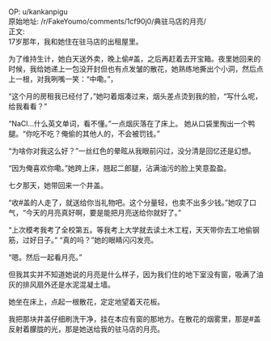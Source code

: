 
OP: u/kankanpigu  
原始地址: /r/FakeYoumo/comments/1cf90j0/典驻马店的月亮/  
正文:  
17岁那年，我和她住在驻马店的出租屋里。


为了维持生计，她白天送外卖，晚上偷#盖，之后再赶着去开宝箱。夜里她回来的时候，我给她递上一包没开封但也有点发皱的散花，她熟练地撕出个小洞，然后点上一根，对我咧嘴一笑：“中嘞。”，


“这个月的房租我已经付了，”她叼着烟凑过来，烟头差点烫到我的脸，“写什么呢，给我看看？”


“NaCl…什么英文单词，看不懂。”一点烟灰落在了床上。
她从口袋里掏出一个鸭腿。“你吃不吃？俺偷的其他人的，不会被罚钱。”


“为啥你对我这么好？”一丝红色的晕眩从我眼前闪过，没分清是回忆还是幻想。


“因为俺喜欢你嘞。”她跨上床，翘起二郎腿，沾满油污的脸上笑意盈盈。



七夕那天，她带回来一个井盖。


“收#盖的人走了，就送给你当礼物吧。这个分量轻，也卖不出多少钱。”她叹了口气，“今天的月亮真好啊，要是能把月亮送给你就好了。”


“上次模考我考了全校第五。等我考上大学就去读土木工程，天天带你去工地偷钢筋，过好日子。”
“真的吗？”她的眼睛闪闪发亮。


“嗯。然后一起看月亮。”


但我其实并不知道她说的月亮是什么样子，因为我们住的地下室没有窗，吸满了油灰的排风扇外还是水泥混凝土墙。


她坐在床上，点起一根散花，定定地望着天花板。


我把那块井盖仔细刷洗干净，挂在本应有窗的那地方。在散花的烟雾里，那是#盖反射着朦胧的光，那是她送给我的驻马店的月亮。
